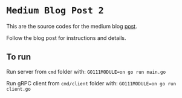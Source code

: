 # `Medium Blog Post 2`
This are the source codes for the medium blog [post](https://medium.com/@arkadybalaba/quick-run-to-secure-your-grpc-api-with-ssl-tls-fbd910ec8eee).

Follow the blog post for instructions and details.

## To run
Run server from `cmd` folder with: `GO111MODULE=on go run main.go`

Run gRPC client from `cmd/client` folder with: `GO111MODULE=on go run client.go`